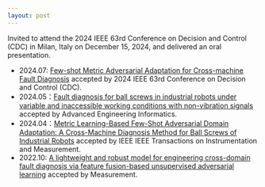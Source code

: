 ```yaml
---
layout: post
---
```

Invited to attend the 2024 IEEE 63rd Conference on Decision and Control (CDC) in Milan, Italy on December 15, 2024, and delivered an oral presentation.

- 2024.07: [Few-shot Metric Adversarial Adaptation for Cross-machine Fault Diagnosis](https://ieeexplore.ieee.org/abstract/document/10886709)  accepted by 2024 IEEE 63rd Conference on Decision and Control (CDC).
- 2024.05：[Fault diagnosis for ball screws in industrial robots under variable and inaccessible working conditions with non-vibration signals](https://www.sciencedirect.com/science/article/abs/pii/S1474034624002659) accepted by Advanced Engineering Informatics.
- 2024.04：[Metric Learning-Based Few-Shot Adversarial Domain Adaptation: A Cross-Machine Diagnosis Method for Ball Screws of Industrial Robots](https://ieeexplore.ieee.org/abstract/document/10535297) accepted by IEEE IEEE Transactions on Instrumentation and Measurement.
- 2022.10: [A lightweight and robust model for engineering cross-domain fault diagnosis via feature fusion-based unsupervised adversarial learning](https://www.sciencedirect.com/science/article/abs/pii/S0263224122013355) accepted by Measurement.

